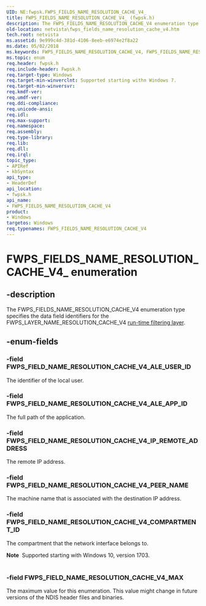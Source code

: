 ```yaml
---
UID: NE:fwpsk.FWPS_FIELDS_NAME_RESOLUTION_CACHE_V4_
title: FWPS_FIELDS_NAME_RESOLUTION_CACHE_V4_ (fwpsk.h)
description: The FWPS_FIELDS_NAME_RESOLUTION_CACHE_V4 enumeration type specifies the data field identifiers for the FWPS_LAYER_NAME_RESOLUTION_CACHE_V4 run-time filtering layer.
old-location: netvista\fwps_fields_name_resolution_cache_v4.htm
tech.root: netvista
ms.assetid: 9e999c4d-381d-4106-8eeb-e6974e2f8a22
ms.date: 05/02/2018
ms.keywords: FWPS_FIELDS_NAME_RESOLUTION_CACHE_V4, FWPS_FIELDS_NAME_RESOLUTION_CACHE_V4 enumeration [Network Drivers Starting with Windows Vista], FWPS_FIELDS_NAME_RESOLUTION_CACHE_V4_, FWPS_FIELD_NAME_RESOLUTION_CACHE_V4_ALE_APP_ID, FWPS_FIELD_NAME_RESOLUTION_CACHE_V4_ALE_USER_ID, FWPS_FIELD_NAME_RESOLUTION_CACHE_V4_IP_REMOTE_ADDRESS, FWPS_FIELD_NAME_RESOLUTION_CACHE_V4_MAX, FWPS_FIELD_NAME_RESOLUTION_CACHE_V4_PEER_NAME, fwpsk/FWPS_FIELDS_NAME_RESOLUTION_CACHE_V4, fwpsk/FWPS_FIELD_NAME_RESOLUTION_CACHE_V4_ALE_APP_ID, fwpsk/FWPS_FIELD_NAME_RESOLUTION_CACHE_V4_ALE_USER_ID, fwpsk/FWPS_FIELD_NAME_RESOLUTION_CACHE_V4_IP_REMOTE_ADDRESS, fwpsk/FWPS_FIELD_NAME_RESOLUTION_CACHE_V4_MAX, fwpsk/FWPS_FIELD_NAME_RESOLUTION_CACHE_V4_PEER_NAME, netvista.fwps_fields_name_resolution_cache_v4, wfp_ref_5_const_3_data_fields_b0351c61-f624-4a2f-8c20-bdbad78e143f.xml
ms.topic: enum
req.header: fwpsk.h
req.include-header: Fwpsk.h
req.target-type: Windows
req.target-min-winverclnt: Supported starting withn Windows 7.
req.target-min-winversvr: 
req.kmdf-ver: 
req.umdf-ver: 
req.ddi-compliance: 
req.unicode-ansi: 
req.idl: 
req.max-support: 
req.namespace: 
req.assembly: 
req.type-library: 
req.lib: 
req.dll: 
req.irql: 
topic_type:
- APIRef
- kbSyntax
api_type:
- HeaderDef
api_location:
- fwpsk.h
api_name:
- FWPS_FIELDS_NAME_RESOLUTION_CACHE_V4
product:
- Windows
targetos: Windows
req.typenames: FWPS_FIELDS_NAME_RESOLUTION_CACHE_V4
---
```


# FWPS_FIELDS_NAME_RESOLUTION_CACHE_V4_ enumeration


## -description


The FWPS_FIELDS_NAME_RESOLUTION_CACHE_V4 enumeration type specifies the data field identifiers for
  the FWPS_LAYER_NAME_RESOLUTION_CACHE_V4 
  <a href="https://msdn.microsoft.com/library/windows/desktop/aa366492">run-time filtering layer</a>.


## -enum-fields




### -field FWPS_FIELD_NAME_RESOLUTION_CACHE_V4_ALE_USER_ID

The identifier of the local user.


### -field FWPS_FIELD_NAME_RESOLUTION_CACHE_V4_ALE_APP_ID

The full path of the application.


### -field FWPS_FIELD_NAME_RESOLUTION_CACHE_V4_IP_REMOTE_ADDRESS

The remote IP address.


### -field FWPS_FIELD_NAME_RESOLUTION_CACHE_V4_PEER_NAME

The machine name that is associated with the destination IP address.


### -field FWPS_FIELD_NAME_RESOLUTION_CACHE_V4_COMPARTMENT_ID

The compartment that the network interface belongs to.

<div class="alert"><b>Note</b>  Supported starting with Windows 10, version 1703.</div>
<div> </div>

### -field FWPS_FIELD_NAME_RESOLUTION_CACHE_V4_MAX

The maximum value for this enumeration. This value might change in future versions of the NDIS
     header files and binaries.

